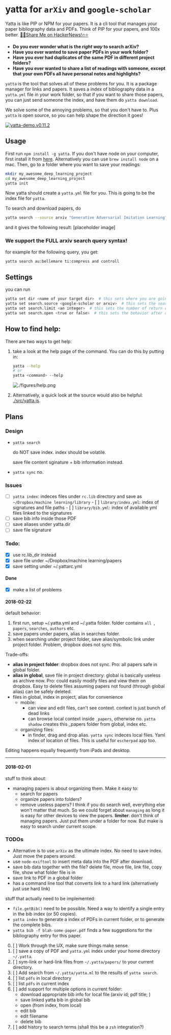 # yatta for `arXiv` and `google-scholar`

Yatta is like PIP or NPM for your papers. It is a cli tool that manages your paper bibliography data and PDFs. Think of PIP for your papers, and 100x better. [:rocket::beer:Share Me on HackerNews!:fire::star:](https://news.ycombinator.com/submitlink?u=https://github.com/episodeyang/yatta&t=Yatta%20|%20NPM-for-science-papers)

- **Do you ever wonder what is the *right way* to search arXiv?**
- **Have you ever wanted to save paper PDFs in your work folder?**
- **Have you ever had duplicates of the same PDF in different project folders?**
- **Have you ever wanted to share a list of readings with someone, except that your own PDFs all have personal notes and highlights?**

`yatta` is the tool that solves all of these problems for you. It is a package manager for links and papers. It saves a index of bibliography data in a `yatta.yml` file in your work folder, so that if you want to share those papers, you can just send someone the index, and have them do `yatta download`. 

We solve some of the annoying problems, so that you don't have to. Plus `yatta` is open source, so you can help shape the direction it goes!

[![yatta-demo.v0.11.2](./figures/demo.v0.11.2.png)](https://asciinema.org/a/158365)

## Usage

First run `npm install -g yatta`. If you don't have node on your computer, first install it from [here](https://nodejs.org/en/download/). Alternatively you can use `brew install node` on a mac.
Then, go to a folder where you want to save your readings:
```bash
mkdir my_awesome_deep_learning_project
cd my_awesome_deep_learning_project
yatta init
```
Now yatta should create a `yatta.yml` file for you. This is going to be the index file for `yatta`.

To search and download papers, do
```bash
yatta search --source arxiv "Generative Adversarial Imitation Learning"
```
and it gives the following result:
[placeholder image]

### We support the FULL arxiv search query syntax!

for example for the following query, you get:
```bash
yatta search au:bellemare ti:compress and controll
```

## Settings

you can run
```bash
yatta set dir <name of your target dir>  # this sets where you are going to save the pdf files.
yatta set search.source <google-scholar or arxiv>  # this sets the search engine to unse
yatta set search.limit <an integer>  # this sets the number of return entries to show. Pagination support will come later.
yatta set search.open <true or false>  # this sets the behavior after download: open the pdf up or not?
```

## How to find help:

There are two ways to get help: 
1. take a look at the help page of the command. You can do this by putting in:

    ```bash
    yatta --help
    # or
    yatta <command> --help
    ```
    ![./figures/help.png](./figures/help.png)

2. Alternatively, a quick look at the source would also be helpful: [./src/yatta.js](./src/yatta.js).

## Plans

### Design

- `yatta search`

  do NOT save index. index should be volatile. 

  save file content sginature + bib information instead.

- `yatta sync` no.

### Issues

- [ ] `yatta index`: indeces files under `rc.lib` directory and save as `~/Dropbox/machine learning/library`
      - [ ] `library/index.yml`: index of signatures and file paths
      - [ ] `library/bib.yml`: index of available yml files linked to the signatures
- [ ] save bib info inside those PDF
- [ ] save aliases under yatta.dir
- [ ] save file signature

### Todo: 

- [x] use rc.lib_dir instead
- [x] save file under ~/Dropbox/machine learning/papers
- [x] save setting under ~/.yattarc.yml

#### Done

- [x] make a list of problems

#### 2018-02-22

default behavior:

1. first run, setup ~/.yatta.yml and ~/.yatta folder. folder contains `all `, `papers`, `searches`, `authors` etc.
2. save papers under papers, alias in searches folder.
3. when searching under project folder, save alias/symbolic link under project folder. Problem, dropbox does not sync this.

Trade-offs:

- **alias in project folder**: dropbox does not sync. Pro: all papers safe in global folder.
- **alias in global**, save file in project directory: global is basically useless as archive now. Pro: could easily modify files and view them on dropbox. Easy to delete files assuming papers not found (through global alias) can be safely deleted.
- files in global, index in project, alias for convenience
  - mobile:
     - can view and edit files, can't see context. context is just bunch of dead links
     - can browse local context inside `_papers`, otherwise no. `yatta shadow` creates this _papers folder from global, index etc.
   - organizing files: 
      - in finder, drag and drop alias. `yatta sync` indeces local files. Yaml index of location of files. This is useful for `escherpad` app too.

Editing happens equally frequently from iPads and desktop.

---

#### 2018-02-01

stuff to think about:

- managing papers is about organizing them. Make it easy to:
    - search for papers
    - organize papers into folders?
    - remove useless papers?
      I think if you do search well, everything else won't matter that much. So we could forget about `managing` as long it is easy for other devices to view the papers.
      **limiter**: don't think of managing papers. Just put them under a folder for now. But make is easy to search under current scope.

### TODOs

- Alternative is to use `arXiv` as the ultimate index. No need to save index. Just move the papers around.
- use `node-exiftool` to insert meta data into the PDF after download.
- save bib data together with the file? delete file, move file, link file, copy file, show what folder file is in
- save link to PDF in a global folder
- has a command line tool that converts link to a hard link (alternatively just use hard link)

stuff that actually need to be implemented:
- `file.getBib()` need to be possible. Need a way to identify a single entry in the bib index (or 50 copies).
- `yatta index` to generate a index of PDFs in current folder, or to generate the complete bibs.
- `yatta bib -f blah-some-paper.pdf` finds a few suggestions for the bibliography entry for this paper.

0. [ ] Work through the UX, make sure things make sense.
1. [ ] save a copy of PDF and `yatta.yml` index under your home directory `~/.yatta`.
2. [ ] sym-link or hard-link files from `~/.yatta/papers/` to your current directory.
3. [ ] Add search from `~/.yatta/yatta.ml` to the results of `yatta search`.
4. [ ] list `pdfs` in local directory
5. [ ] list `pdfs` in current index
6. [ ] add support for multiple options in current folder: 
    - download appropriate bib info for local file (arxiv id; pdf title; )
    - save linked yatta bib in global bib
    - open (from index, from local)
    - edit bib
    - edit filename
    - delete bib
7. [ ] add history to search terms (shall this be a `zsh` integration?)
